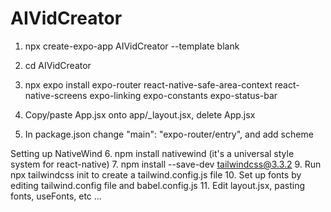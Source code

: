 # AIVidCreator

1. npx create-expo-app AIVidCreator --template blank
2. cd AIVidCreator
3. npx expo install expo-router react-native-safe-area-context react-native-screens expo-linking expo-constants expo-status-bar

4. Copy/paste App.jsx onto app/_layout.jsx, delete App.jsx
5. In package.json change "main": "expo-router/entry", and add scheme

Setting up NativeWind
6. npm install nativewind (it's a universal style system for react-native)
7. npm install --save-dev tailwindcss@3.3.2 
9. Run npx tailwindcss init to create a tailwind.config.js file
10. Set up fonts by editing tailwind.config file and babel.config.js
11. Edit layout.jsx, pasting fonts, useFonts, etc ...